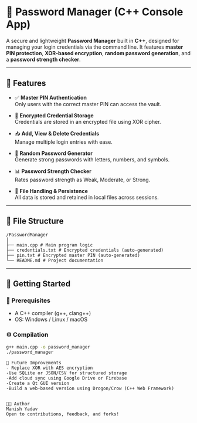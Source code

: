 # 🔐 Password Manager (C++ Console App)

A secure and lightweight **Password Manager** built in **C++**, designed for managing your login credentials via the command line. It features **master PIN protection**, **XOR-based encryption**, **random password generation**, and a **password strength checker**.

---

## 🧰 Features

- ✅ **Master PIN Authentication**  
  Only users with the correct master PIN can access the vault.

- 🔐 **Encrypted Credential Storage**  
  Credentials are stored in an encrypted file using XOR cipher.

- 📥 **Add, View & Delete Credentials**  
  Manage multiple login entries with ease.

- 🎲 **Random Password Generator**  
  Generate strong passwords with letters, numbers, and symbols.

- 📊 **Password Strength Checker**  
  Rates password strength as Weak, Moderate, or Strong.

- 💾 **File Handling & Persistence**  
  All data is stored and retained in local files across sessions.

---

## 📁 File Structure
```
/PasswordManager
│
├── main.cpp # Main program logic
├── credentials.txt # Encrypted credentials (auto-generated)
├── pin.txt # Encrypted master PIN (auto-generated)
└── README.md # Project documentation
```

---

## 🚀 Getting Started

### 🧱 Prerequisites
- A C++ compiler (g++, clang++)
- OS: Windows / Linux / macOS

### ⚙️ Compilation

```bash
g++ main.cpp -o password_manager
./password_manager
```
```
🎯 Future Improvements
- Replace XOR with AES encryption
-Use SQLite or JSON/CSV for structured storage
-Add cloud sync using Google Drive or Firebase
-Create a Qt GUI version
-Build a web-based version using Drogon/Crow (C++ Web Framework)


🧑‍💻 Author
Manish Yadav
Open to contributions, feedback, and forks!
